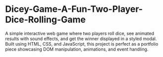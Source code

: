 # Dicey-Game-A-Fun-Two-Player-Dice-Rolling-Game
A simple interactive web game where two players roll dice, see animated results with sound effects, and get the winner displayed in a styled modal. Built using HTML, CSS, and JavaScript, this project is perfect as a portfolio piece showcasing DOM manipulation, animations, and event handling.
